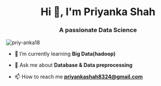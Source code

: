 
<h1 align="center">Hi 👋, I'm Priyanka Shah</h1>
<h3 align="center">A passionate Data Science</h1>


<p align="left"> <img src="https://komarev.com/ghpvc/?username=priy-anka18&label=Profile%20views&color=0e75b6&style=flat" alt="priy-anka18" /> </p>

- 🌱 I’m currently learning **Big Data(hadoop)**

- 💬 Ask me about **Database & Data preprocessing**

- 📫 How to reach me **priyankashah8324@gmail.com**

